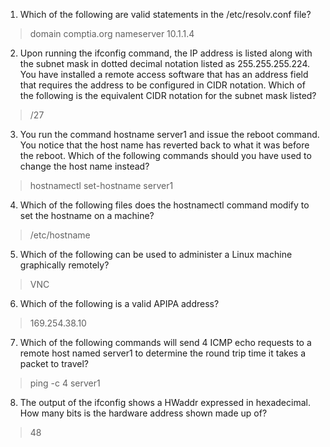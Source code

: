 1. Which of the following are valid statements in the /etc/resolv.conf file?        
> domain comptia.org
> nameserver 10.1.1.4
2. Upon running the ifconfig command, the IP address is listed along with the subnet mask in dotted decimal notation listed as 255.255.255.224. You have installed a remote access software that has an address field that requires the address to be configured in CIDR notation. Which of the following is the equivalent CIDR notation for the subnet mask listed?                
> /27
3. You run the command hostname server1 and issue the reboot command. You notice that the host name has reverted back to what it was before the reboot. Which of the following commands should you have used to change the host name instead?        
>hostnamectl set-hostname server1
4. Which of the following files does the hostnamectl command modify to set the hostname on a machine?                    
> /etc/hostname
5. Which of the following can be used to administer a Linux machine graphically remotely?        
>VNC
6. Which of the following is a valid APIPA address?                
> 169.254.38.10
7. Which of the following commands will send 4 ICMP echo requests to a remote host named server1 to determine the round trip time it takes a packet to travel?                                
>ping -c 4 server1
8. The output of the ifconfig shows a HWaddr expressed in hexadecimal. How many bits is the hardware address shown made up of?        
>48
